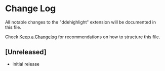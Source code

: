 # Change Log

All notable changes to the "ddehighlight" extension will be documented in this file.

Check [Keep a Changelog](http://keepachangelog.com/) for recommendations on how to structure this file.

## [Unreleased]

- Initial release